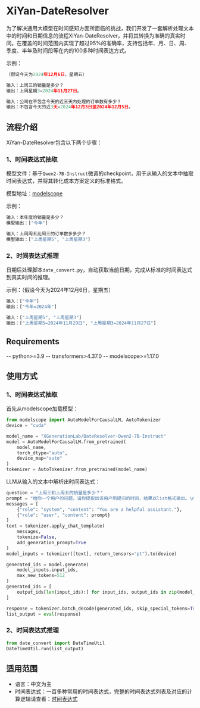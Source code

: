 # XiYan-DateResolver
为了解决通用大模型在时间感知方面所面临的挑战，我们开发了一套解析处理文本中的时间和日期信息的流程XiYan-DateResolver，并将其转换为准确的真实时间。在覆盖的时间范围内实现了超过95%的准确率，支持包括年、月、日、周、季度、半年及时间段等在内的100多种时间表达方式。

示例：

```python
（假设今天为2024年12月6日，星期五）

输入：上周三的销量是多少？
输出：上周星期3=2024年11月27日。

输入：公司在不包含今天的近三天内处理的订单数有多少？
输出：不包含今天的近3天=2024年12月3日至2024年12月5日。
```

## 流程介绍

XiYan-DateResolver包含以下两个步骤：

### 1、时间表达式抽取

模型文件：基于`Qwen2-7B-Instruct`微调的checkpoint，用于从输入的文本中抽取时间表达式，并将其转化成本方案定义的标准格式。

模型地址：[modelscope](https://www.modelscope.cn/models/XGenerationLab/DateResolver-Qwen2-7B-Instruct)

示例：

```python
输入：本年度的销量是多少？
模型输出：["今年"]

输入：上周周五比周三的订单数多多少？
模型输出：["上周星期5", "上周星期3"]
```


### 2、时间表达式推理

日期后处理脚本`date_convert.py`，自动获取当前日期，完成从标准的时间表达式到真实时间的推理。

示例：（假设今天为2024年12月6日，星期五）

```python
输入：["今年"]
输出：["今年=2024年"]

输入：["上周星期5", "上周星期3"]
输出：["上周星期5=2024年11月29日", "上周星期3=2024年11月27日"]
```

## Requirements
-- python>=3.9
-- transformers>4.37.0
-- modelscope>=1.17.0

## 使用方式
### 1、时间表达式抽取

首先从modelscope加载模型：
```python
from modelscope import AutoModelForCausalLM, AutoTokenizer
device = "cuda"

model_name = "XGenerationLab/DateResolver-Qwen2-7B-Instruct"
model = AutoModelForCausalLM.from_pretrained(
    model_name,
    torch_dtype="auto",
    device_map="auto"
)
tokenizer = AutoTokenizer.from_pretrained(model_name)
```

LLM从输入的文本中解析出时间表达式：
```python
question = "上周三和上周五的销量是多少？"
prompt = "给你一个用户的问题，请你提取出该用户所提问的时间，结果以list格式输出。\n\n【用户问题】\n{question}\n\n【回答】\n".format(question=question)
messages = [
    {"role": "system", "content": "You are a helpful assistant."},
    {"role": "user", "content": prompt}
]
text = tokenizer.apply_chat_template(
    messages,
    tokenize=False,
    add_generation_prompt=True
)
model_inputs = tokenizer([text], return_tensors="pt").to(device)

generated_ids = model.generate(
    model_inputs.input_ids,
    max_new_tokens=512
)
generated_ids = [
    output_ids[len(input_ids):] for input_ids, output_ids in zip(model_inputs.input_ids, generated_ids)
]

response = tokenizer.batch_decode(generated_ids, skip_special_tokens=True)[0]
list_output = eval(response)
```

### 2、时间表达式推理
```python
from date_convert import DateTimeUtil
DateTimeUtil.run(list_output)
```

## 适用范围

+ 语言：中文为主
+ 时间表达式：一百多种常用的时间表达式，完整的时间表达式列表及对应的计算逻辑请查看：[时间表达式](https://github.com/XGenerationLab/XiYan-DateResolver/blob/main/%E6%97%B6%E9%97%B4%E8%A1%A8%E8%BE%BE%E5%BC%8F.xlsx)


